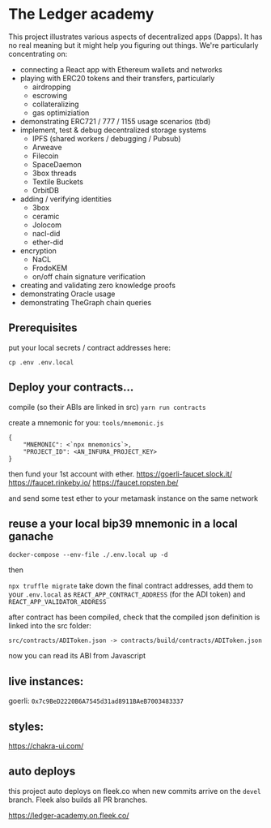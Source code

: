# The Ledger academy

This project illustrates various aspects of decentralized apps (Dapps). It has no real meaning but it might help you figuring out things. We're particularly concentrating on:

- connecting a React app with Ethereum wallets and networks
- playing with ERC20 tokens and their transfers, particularly
  - airdropping
  - escrowing
  - collateralizing
  - gas optimiziation
- demonstrating ERC721 / 777 / 1155 usage scenarios (tbd)
- implement, test & debug decentralized storage systems
  - IPFS (shared workers / debugging / Pubsub)
  - Arweave
  - Filecoin
  - SpaceDaemon
  - 3box threads
  - Textile Buckets
  - OrbitDB
- adding / verifying identities
  - 3box
  - ceramic
  - Jolocom
  - nacl-did
  - ether-did
- encryption
  - NaCL
  - FrodoKEM
  - on/off chain signature verification
- creating and validating zero knowledge proofs
- demonstrating Oracle usage
- demonstrating TheGraph chain queries

## Prerequisites

put your local secrets / contract addresses here:

`cp .env .env.local`

## Deploy your contracts...

compile (so their ABIs are linked in src)
`yarn run contracts`

create a mnemonic for you:
`tools/mnemonic.js`

```
{
    "MNEMONIC": <`npx mnemonics`>,
    "PROJECT_ID": <AN_INFURA_PROJECT_KEY>
}
```

then fund your 1st account with ether.
https://goerli-faucet.slock.it/
https://faucet.rinkeby.io/
https://faucet.ropsten.be/

and send some test ether to your metamask instance on the same network

## reuse a your local bip39 mnemonic in a local ganache

`docker-compose --env-file ./.env.local up -d`

then

`npx truffle migrate` take down the final contract addresses, add them to your `.env.local` as `REACT_APP_CONTRACT_ADDRESS` (for the ADI token) and `REACT_APP_VALIDATOR_ADDRESS`

after contract has been compiled, check that the compiled json definition is linked into the src folder:

```
src/contracts/ADIToken.json -> contracts/build/contracts/ADIToken.json
```

now you can read its ABI from Javascript

## live instances:

goerli: `0x7c9BeD2220B6A7545d31ad8911BAeB7003483337`

## styles:

https://chakra-ui.com/

## auto deploys

this project auto deploys on fleek.co when new commits arrive on the `devel` branch. Fleek also builds all PR branches.

https://ledger-academy.on.fleek.co/
